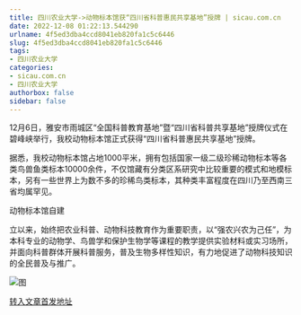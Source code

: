 ```yaml
---
title: 四川农业大学->动物标本馆获“四川省科普惠民共享基地”授牌 | sicau.com.cn
date: 2022-12-08 01:22:13.544290
urlname: 4f5ed3dba4ccd8041eb820fa1c5c6446
slug: 4f5ed3dba4ccd8041eb820fa1c5c6446
tags: 
- 四川农业大学
categories:
- sicau.com.cn
- 四川农业大学
authorbox: false
sidebar: false
---
```

12月6日，雅安市雨城区“全国科普教育基地”暨“四川省科普共享基地”授牌仪式在碧峰峡举行，我校动物标本馆正式获得“四川省科普惠民共享基地”授牌。

据悉，我校动物标本馆占地1000平米，拥有包括国家一级二级珍稀动物标本等各类鸟兽鱼类标本10000余件，不仅馆藏有分类区系研究中比较重要的模式和地模标本，另有一些世界上为数不多的珍稀鸟类标本，其种类丰富程度在四川乃至西南三省均属罕见。

动物标本馆自建
<!--more-->
立以来，始终把农业科普、动物科技教育作为重要职责，以“强农兴农为己任”，为本科专业的动物学、鸟兽学和保护生物学等课程的教学提供实验材料或实习场所，并面向科普群体开展科普服务，普及生物多样性知识，有力地促进了动物科技知识的全民普及与推广。

![图](https://news.sicau.edu.cn/__local/C/32/7A/DD21FED8A14063DFDB5134F3F31_7F78DFEA_75B28.png)

[转入文章首发地址](https://news.sicau.edu.cn/info/1078/70481.htm)